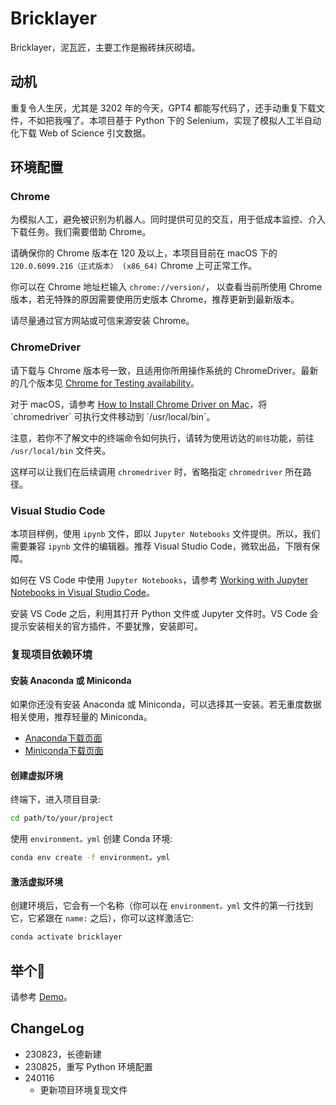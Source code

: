 # Bricklayer

Bricklayer，泥瓦匠，主要工作是搬砖抹灰砌墙。

## 动机

重复令人生厌，尤其是 3202 年的今天，GPT4 都能写代码了，还手动重复下载文件，不如把我嘎了。本项目基于 Python 下的 Selenium，实现了模拟人工半自动化下载 Web of Science 引文数据。

## 环境配置

### Chrome

为模拟人工，避免被识别为机器人。同时提供可见的交互，用于低成本监控、介入下载任务。我们需要借助 Chrome。

请确保你的 Chrome 版本在 120 及以上，本项目目前在 macOS 下的 `120.0.6099.216（正式版本） (x86_64)` Chrome 上可正常工作。

你可以在 Chrome 地址栏输入 `chrome://version/`， 以查看当前所使用 Chrome 版本，若无特殊的原因需要使用历史版本 Chrome，推荐更新到最新版本。

请尽量通过官方网站或可信来源安装 Chrome。

### ChromeDriver

请下载与 Chrome 版本号一致，且适用你所用操作系统的 ChromeDriver。最新的几个版本见 [Chrome for Testing availability](https://googlechromelabs.github.io/chrome-for-testing/)。

对于 macOS，请参考 [How to Install Chrome Driver on Mac](https://www.swtestacademy.com/install-chrome-driver-on-mac/#:~:text=Unable%20to%20launch%20the%20chrome,chromeDriver%20file%20and%20open%20it.)，将 `chromedriver` 可执行文件移动到 `/usr/local/bin`。

注意，若你不了解文中的终端命令如何执行，请转为使用访达的`前往`功能，前往 `/usr/local/bin` 文件夹。

这样可以让我们在后续调用 `chromedriver` 时，省略指定 `chromedriver` 所在路径。

### Visual Studio Code

本项目样例，使用 `ipynb` 文件，即以 `Jupyter Notebooks` 文件提供。所以，我们需要兼容 `ipynb` 文件的编辑器。推荐 Visual Studio Code，微软出品，下限有保障。

如何在 VS Code 中使用 `Jupyter Notebooks`，请参考 [Working with Jupyter Notebooks in Visual Studio Code](https://code.visualstudio.com/docs/datascience/jupyter-notebooks)。

安装 VS Code 之后，利用其打开 Python 文件或 Jupyter 文件时。VS Code 会提示安装相关的官方插件，不要犹豫，安装即可。

### 复现项目依赖环境

#### 安装 Anaconda 或 Miniconda
  
如果你还没有安装 Anaconda 或 Miniconda，可以选择其一安装。若无重度数据相关使用，推荐轻量的 Miniconda。

* [Anaconda下载页面](https://www.anaconda.com/products/distribution#download-section)
* [Miniconda下载页面](https://docs.conda.io/en/latest/miniconda.html)

#### 创建虚拟环境
  
终端下，进入项目目录:

```bash
cd path/to/your/project
```

使用 `environment。yml` 创建 Conda 环境:

```bash
conda env create -f environment。yml
```

#### 激活虚拟环境

创建环境后，它会有一个名称（你可以在 `environment。yml` 文件的第一行找到它，它紧跟在 `name:` 之后），你可以这样激活它:

```bash
conda activate bricklayer
```

## 举个🌰

请参考 [Demo](demo。ipynb)。

## ChangeLog

* 230823，长德新建
* 230825，重写 Python 环境配置
* 240116
  * 更新项目环境复现文件
